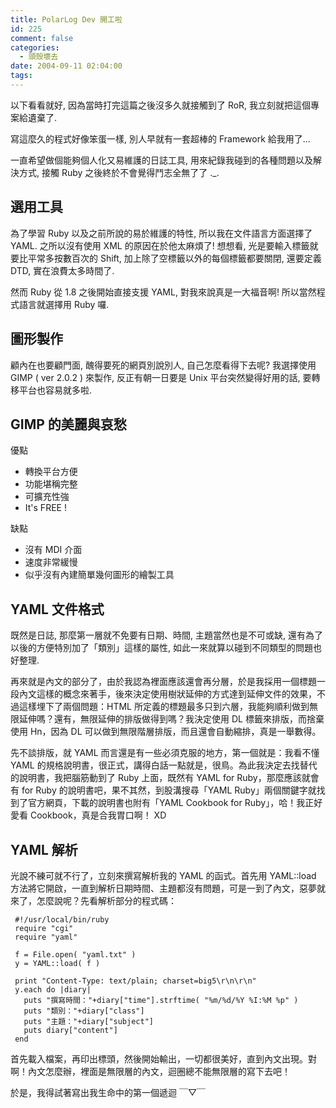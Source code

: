 ```yaml
---
title: PolarLog Dev 開工啦
id: 225
comment: false
categories:
  - 頭殼壞去
date: 2004-09-11 02:04:00
tags:
---
```


以下看看就好,
因為當時打完這篇之後沒多久就接觸到了 RoR,
我立刻就把這個專案給遺棄了.

寫這麼久的程式好像笨蛋一樣,
別人早就有一套超棒的 Framework 給我用了...

一直希望做個能夠個人化又易維護的日誌工具,
用來紀錄我碰到的各種問題以及解決方式,
接觸 Ruby 之後終於不會覺得鬥志全無了了 ._.

## 選用工具

為了學習 Ruby 以及之前所說的易於維護的特性,
所以我在文件語言方面選擇了 YAML.
之所以沒有使用 XML 的原因在於他太麻煩了!
想想看,
光是要輸入標籤就要比平常多按數百次的 Shift,
加上除了空標籤以外的每個標籤都要關閉,
還要定義 DTD, 實在浪費太多時間了.

然而 Ruby 從 1.8 之後開始直接支援 YAML,
對我來說真是一大福音啊!
所以當然程式語言就選擇用 Ruby 囉.

## 圖形製作

顧內在也要顧門面,
醜得要死的網頁別說別人,
自己怎麼看得下去呢?
我選擇使用 GIMP ( ver 2.0.2 ) 來製作,
反正有朝一日要是 Unix 平台突然變得好用的話,
要轉移平台也容易就多啦.

## GIMP 的美麗與哀愁

優點

*   轉換平台方便
*   功能堪稱完整
*   可擴充性強
*   It's FREE !

缺點

*   沒有 MDI 介面
*   速度非常緩慢
*   似乎沒有內建簡單幾何圖形的繪製工具

## YAML 文件格式

既然是日誌,
那麼第一層就不免要有日期、時間,
主題當然也是不可或缺,
還有為了以後的方便特別加了「類別」這樣的屬性,
如此一來就算以碰到不同類型的問題也好整理.

再來就是內文的部分了，由於我認為裡面應該還會再分層，於是我採用一個標題一段內文這樣的概念來著手，後來決定使用樹狀延伸的方式達到延伸文件的效果，不過這樣埋下了兩個問題：HTML 所定義的標題最多只到六層，我能夠順利做到無限延伸嗎？還有，無限延伸的排版做得到嗎？我決定使用 DL 標籤來排版，而捨棄使用 Hn，因為 DL 可以做到無限階層排版，而且還會自動縮排，真是一舉數得。

先不談排版，就 YAML 而言還是有一些必須克服的地方，第一個就是：我看不懂 YAML 的規格說明書，很正式，講得白話一點就是，很鳥。為此我決定去找替代的說明書，我把腦筋動到了 Ruby 上面，既然有 YAML for Ruby，那麼應該就會有 for Ruby 的說明書吧，果不其然，到股溝搜尋「YAML Ruby」兩個關鍵字就找到了官方網頁，下載的說明書也附有「YAML Cookbook for Ruby」，哈！我正好愛看 Cookbook，真是合我胃口啊！ XD

## YAML 解析

光說不練可就不行了，立刻來撰寫解析我的 YAML 的函式。首先用 YAML::load 方法將它開啟，一直到解析日期時間、主題都沒有問題，可是一到了內文，惡夢就來了，怎麼說呢？先看解析部分的程式碼：

     #!/usr/local/bin/ruby
     require "cgi"
     require "yaml"

     f = File.open( "yaml.txt" )
     y = YAML::load( f )

     print "Content-Type: text/plain; charset=big5\r\n\r\n"
     y.each do |diary|
       puts "撰寫時間："+diary["time"].strftime( "%m/%d/%Y %I:%M %p" )
       puts "類別："+diary["class"]
       puts "主題："+diary["subject"]
       puts diary["content"]
     end

首先載入檔案，再印出標頭，然後開始輸出，一切都很美好，直到內文出現。對啊！內文怎麼辦，裡面是無限層的內文，迴圈總不能無限層的寫下去吧！

於是，我得試著寫出我生命中的第一個遞迴 ￣▽￣